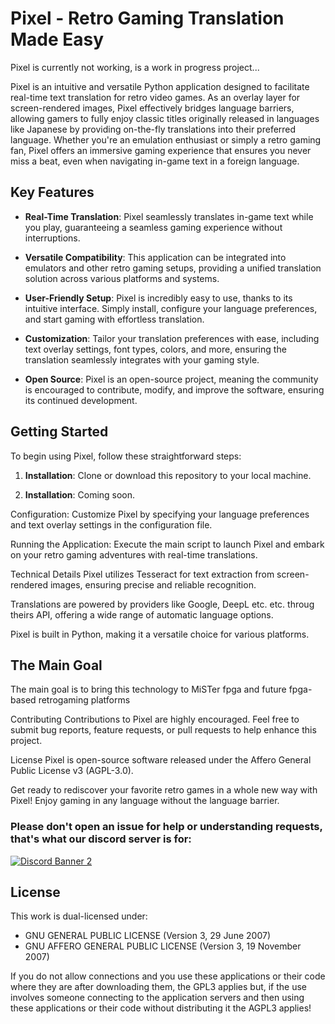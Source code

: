 # Pixel - Retro Gaming Translation Made Easy

Pixel is currently not working, is a work in progress project...

Pixel is an intuitive and versatile Python application designed to facilitate real-time text translation for retro video games. As an overlay layer for screen-rendered images, Pixel effectively bridges language barriers, allowing gamers to fully enjoy classic titles originally released in languages like Japanese by providing on-the-fly translations into their preferred language. Whether you're an emulation enthusiast or simply a retro gaming fan, Pixel offers an immersive gaming experience that ensures you never miss a beat, even when navigating in-game text in a foreign language.

## Key Features

- **Real-Time Translation**: Pixel seamlessly translates in-game text while you play, guaranteeing a seamless gaming experience without interruptions.

- **Versatile Compatibility**: This application can be integrated into emulators and other retro gaming setups, providing a unified translation solution across various platforms and systems.

- **User-Friendly Setup**: Pixel is incredibly easy to use, thanks to its intuitive interface. Simply install, configure your language preferences, and start gaming with effortless translation.

- **Customization**: Tailor your translation preferences with ease, including text overlay settings, font types, colors, and more, ensuring the translation seamlessly integrates with your gaming style.

- **Open Source**: Pixel is an open-source project, meaning the community is encouraged to contribute, modify, and improve the software, ensuring its continued development.

## Getting Started

To begin using Pixel, follow these straightforward steps:

1. **Installation**: Clone or download this repository to your local machine.

2. **Installation**: Coming soon.

Configuration: Customize Pixel by specifying your language preferences and text overlay settings in the configuration file.

Running the Application: Execute the main script to launch Pixel and embark on your retro gaming adventures with real-time translations.

Technical Details
Pixel utilizes Tesseract for text extraction from screen-rendered images, ensuring precise and reliable recognition.

Translations are powered by providers like Google, DeepL etc. etc. throug theirs API, offering a wide range of automatic language options.

Pixel is built in Python, making it a versatile choice for various platforms.

## The Main Goal

The main goal is to bring this technology to MiSTer fpga and future fpga-based retrogaming platforms

Contributing
Contributions to Pixel are highly encouraged. Feel free to submit bug reports, feature requests, or pull requests to help enhance this project.

License
Pixel is open-source software released under the Affero General Public License v3 (AGPL-3.0).

Get ready to rediscover your favorite retro games in a whole new way with Pixel! Enjoy gaming in any language without the language barrier.

### Please don't open an issue for help or understanding requests, that's what our discord server is for:

[![Discord Banner 2](https://discordapp.com/api/guilds/832988340122288158/widget.png?style=banner2)](https://discord.gg/x7HQqDWmvw)

## License
This work is dual-licensed under:

- GNU GENERAL PUBLIC LICENSE (Version 3, 29 June 2007)
- GNU AFFERO GENERAL PUBLIC LICENSE (Version 3, 19 November 2007)

If you do not allow connections and you use these applications or their code where they are after downloading them, the GPL3 applies but, if the use involves someone connecting to the application servers and then using these applications or their code without distributing it the AGPL3 applies!



